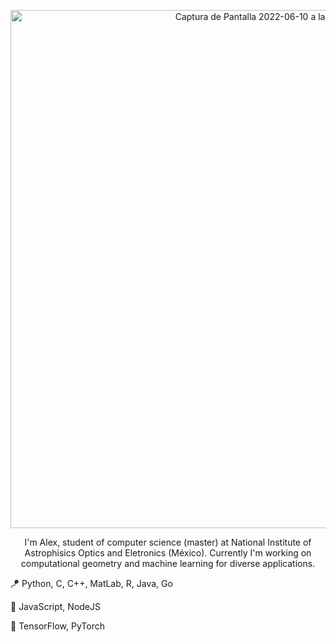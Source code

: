 <p align="center">

<img width="829" alt="Captura de Pantalla 2022-06-10 a la(s) 18 09 55" src="https://user-images.githubusercontent.com/38221708/173161253-ed65f115-1873-426d-8484-f348e075810a.png">
</p>
<p align="center">
I'm Alex, student of computer science (master) at National Institute of Astrophisics Optics and Eletronics (México).
Currently I'm working on computational geometry and machine learning for diverse applications.
</p>

:kite: Python, C, C++, MatLab, R, Java, Go

:grapes: JavaScript, NodeJS

:crystal_ball: TensorFlow, PyTorch
  
</p>
